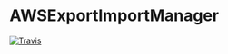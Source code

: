 # AWSExportImportManager
[![Travis](https://img.shields.io/travis/rust-lang/rust.svg?maxAge=2592000?style=plastic)](https://api.travis-ci.org/Krypticdator/AWSExportImportManager.svg?branch=master)
